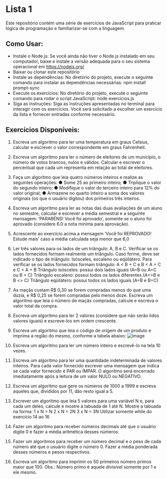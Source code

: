 # Lista 1

Este repositório contém uma série de exercícios de JavaScript para praticar lógica de programação e familiarizar-se com a linguagem.

## Como Usar:
* Instale o Node.js: Se você ainda não tiver o Node.js instalado em seu computador, baixe e instale a versão adequada para o seu sistema operacional em https://nodejs.org/
* Baixar ou clonar este repositório
* Instale as dependências: No diretório do projeto, execute o seguinte comando para instalar as dependências necessárias:
npm install prompt-sync
* Execute os exercícios: No diretório do projeto, execute o seguinte comando para rodar o script JavaScript:
node exercicios.js
* Siga as instruções: Siga as instruções apresentadas no terminal para interagir com os exercícios. Você será solicitado a escolher um exercício da lista e fornecer entradas conforme necessário.
## Exercícios Disponíveis:
1. Escreva um algoritmo para ler uma temperatura em graus Celsius, calcular e escrever o
valor correspondente em graus Fahrenheit.

2. Escreva um algoritmo para ler o número de eleitores de um município, o número de
votos brancos, nulos e válidos. Calcular e escrever o percentual que cada um representa
em relação ao total de eleitores.

3. Faça um algoritmo que leia quatro números inteiros e realize as seguintes operações:
● Some 25 ao primeiro inteiro;
● Triplique o valor do segundo inteiro;
● Modifique o valor do terceiro inteiro para 12% do valor original;
● Armazene no quarto inteiro a soma dos valores originais (os que o usuário digitou)
dos primeiros três inteiros.
4. Escreva um algoritmo para ler as notas das duas avaliações de um aluno no semestre,
calcular e escrever a média semestral e a seguinte mensagem: ‘PARABÉNS! Você foi
aprovado’, somente se o aluno foi aprovado (considere 6.0 a nota mínima para
aprovação).
5. Acrescente ao exercício acima a mensagem ‘Você foi REPROVADO! Estude mais’ caso a
média calculada seja menor que 6,0
6. Ler três valores para os lados de um triângulo: A, B e C. Verificar se os lados fornecidos
formam realmente um triângulo. Caso forme, deve ser indicado o tipo de triângulo:
Isósceles, escaleno ou eqüilátero.
Para verificar se os lados fornecidos formam triângulo: A < B + C e B < A + C e C < A + B
Triângulo isósceles: possui dois lados iguais (A=B ou A=C ou B = C)
Triângulo escaleno: possui todos os lados diferentes (A<>B e B <> C)
Triângulo eqüilátero: possui todos os lados iguais (A=B e B=C)

7. As maçãs custam R$ 0,30 se forem compradas menos do que uma dúzia, e R$ 0,25 se
forem compradas pelo menos doze. Escreva um algoritmo que leia o número de maçãs
compradas, calcule e escreva o valor total da compra.
8. Escreva um algoritmo para ler 2 valores (considere que não serão lidos valores iguais)
e escreve-los em ordem crescente.
9. Escreva um algoritmo que leia o código de origem de um produto e imprima a região
do mesmo, conforme a tabela abaixo:
![image](https://github.com/FelipeM-F/Curso_Fullstack/assets/93887208/86129a2b-bf3e-4a23-a97b-1d2a9281c21c)

11. Escreva um algoritmo para ler um número inteiro e escrevê-lo na tela 10 vezes.
12. Escreva um algoritmo para ler uma quantidade indeterminada de valores inteiros. Para
cada valor fornecido escrever uma mensagem que indica se cada valor fornecido é PAR
ou ÍMPAR. O algoritmo será encerrado imediatamente após a leitura de um valor NULO ou
NEGATIVO.
13. Escreva um algoritmo que gere os números de 1000 a 1999 e escreva aqueles que,
divididos por 11, dão resto igual a 5.
14. Escrever um algoritmo que leia 5 valores para uma variável N e, para cada um deles,
calcule e mostre a tabuada de 1 até N. Mostre a tabuada na forma:
1 x N = N
2 x N = 2N
3 x N = 3N
Utilizar somente while do exercício 14 ao 16
15. Fazer um algoritmo para receber números decimais até que o usuário digite 0 e fazer
a média aritmética desses números.
16. Fazer um algoritmos para receber um número decimal e o peso de cada número até
que o usuário digite o número 0. Fazer a média ponderada desses números e pesos
respectivos.

17. Escreva um algoritmo para imprimir os 50 primeiros número primos maior que 100.
Obs.: Número primo é aquele divisível somente por 1 e ele mesmo.
